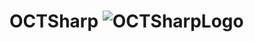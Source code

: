 # OCTSharp ![OCTSharpLogo](https://user-images.githubusercontent.com/109831624/215006791-7a1f1390-2215-4581-8b57-dd46fb2e667e.png)


